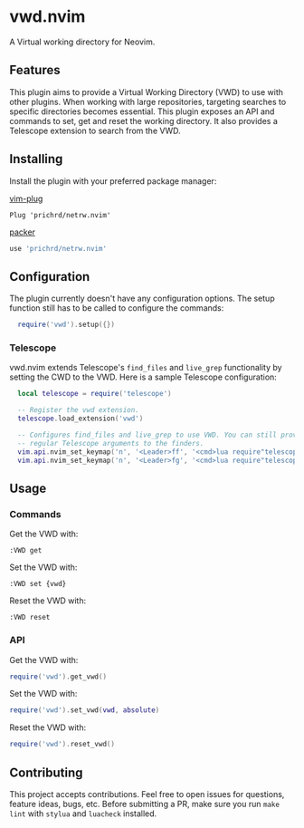 # vwd.nvim
A Virtual working directory for Neovim.

## Features

This plugin aims to provide a Virtual Working Directory (VWD) to use with
other plugins. When working with large repositories, targeting searches to
specific directories becomes essential. This plugin exposes an API and
commands to set, get and reset the working directory. It also provides a
Telescope extension to search from the VWD.

## Installing

Install the plugin with your preferred package manager:

[vim-plug](https://github.com/junegunn/vim-plug)

```vim
Plug 'prichrd/netrw.nvim'
```

[packer](https://github.com/wbthomason/packer.nvim)

```lua
use 'prichrd/netrw.nvim'
```

## Configuration

The plugin currently doesn't have any configuration options. The setup
function still has to be called to configure the commands:

```lua
  require('vwd').setup({})
```

### Telescope

vwd.nvim extends Telescope's `find_files` and `live_grep` functionality by
setting the CWD to the VWD. Here is a sample Telescope configuration:

```lua
  local telescope = require('telescope')

  -- Register the vwd extension.
  telescope.load_extension('vwd')

  -- Configures find_files and live_grep to use VWD. You can still provide
  -- regular Telescope arguments to the finders.
  vim.api.nvim_set_keymap('n', '<Leader>ff', '<cmd>lua require"telescope".extensions.vwd.find_files{}<CR>', opts)
  vim.api.nvim_set_keymap('n', '<Leader>fg', '<cmd>lua require"telescope".extensions.vwd.live_grep{}<CR>', opts)
```

## Usage

### Commands

Get the VWD with:
```
:VWD get
```

Set the VWD with:
```
:VWD set {vwd}
```

Reset the VWD with:
```
:VWD reset
```

### API

Get the VWD with:
```lua
require('vwd').get_vwd()
```

Set the VWD with:
```lua
require('vwd').set_vwd(vwd, absolute)
```

Reset the VWD with:
```lua
require('vwd').reset_vwd()
```

## Contributing

This project accepts contributions. Feel free to open issues for questions, feature ideas, bugs, etc.
Before submitting a PR, make sure you run `make lint` with `stylua` and `luacheck` installed.
